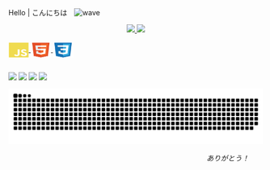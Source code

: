 Hello | こんにちは　<img class="emoji" alt="wave" height="20" width="20" src="https://github.githubassets.com/images/icons/emoji/unicode/1f601.png">
<div align="center">
  <a href="https://github.com/canhhfh">
  <img height="180em" src="https://github-readme-stats.vercel.app/api?username=canhhfh&show_icons=true&theme=white&include_all_commits=true&count_private=true"/>
  <img height="180em" src="https://github-readme-stats.vercel.app/api/top-langs/?username=canhhfh&layout=compact&langs_count=7&theme=white"/>
</div>
<div style="display: inline_block"><br>
  <img align="center" alt="Rafa-Js" height="30" width="40" src="https://raw.githubusercontent.com/devicons/devicon/master/icons/javascript/javascript-plain.svg">
 <!-- <img align="center" alt="Rafa-Ts" height="30" width="40" src="https://raw.githubusercontent.com/devicons/devicon/master/icons/typescript/typescript-plain.svg">
  <img align="center" alt="Rafa-React" height="30" width="40" src="https://raw.githubusercontent.com/devicons/devicon/master/icons/react/react-original.svg">
-->
  <img align="center" alt="Rafa-HTML" height="30" width="40" src="https://raw.githubusercontent.com/devicons/devicon/master/icons/html5/html5-original.svg">
  <img align="center" alt="Rafa-CSS" height="30" width="40" src="https://raw.githubusercontent.com/devicons/devicon/master/icons/css3/css3-original.svg">
 <!--  <img align="center" alt="Rafa-Python" height="30" width="40" src="https://raw.githubusercontent.com/devicons/devicon/master/icons/python/python-original.svg">
  <img align="center" alt="Rafa-Csharp" height="30" width="40" src="https://raw.githubusercontent.com/devicons/devicon/master/icons/csharp/csharp-original.svg">
  <img align="right" alt="Rafa-pic" height="150" style="border-radius:50px;" src="https://scontent.fhan5-7.fna.fbcdn.net/v/t1.6435-9/152691941_1076089846205253_138785934028745848_n.jpg?_nc_cat=103&ccb=1-5&_nc_sid=174925&_nc_ohc=KLDwE0UwbqMAX_AmEzw&_nc_ht=scontent.fhan5-7.fna&oh=bc1bc1cd7d3ef056899f24d67857f334&oe=61D90A4F">
-->
</div>
  
  ##
 
<div> 
  <a href="https://www.youtube.com/channel/UC7dfOUapbrVRc7Pnxdzp01g" target="_blank"><img src="https://img.shields.io/badge/YouTube-FF0000?style=for-the-badge&logo=youtube&logoColor=white" target="_blank"></a>
  <a href="https://instagram.com/huyc_ain" target="_blank"><img src="https://img.shields.io/badge/-Instagram-%23E4405F?style=for-the-badge&logo=instagram&logoColor=white" target="_blank"></a>
 <a href="https://discord.gg/nbqr6MyW" target="_blank"><img src="https://img.shields.io/badge/Discord-7289DA?style=for-the-badge&logo=discord&logoColor=white" target="_blank"></a> 
  <a href="https://www.linkedin.com/in/canhphamhuy/" target="_blank"><img src="https://img.shields.io/badge/-LinkedIn-%230077B5?style=for-the-badge&logo=linkedin&logoColor=white" target="_blank"></a> 
 
  ![Snake animation](https://raw.githubusercontent.com/Platane/snk/output/github-contribution-grid-snake.svg)
 
</div>
  
　　　　　　　　　　　　　　　　　　　　　　　　　　　　_ありがとう！_
